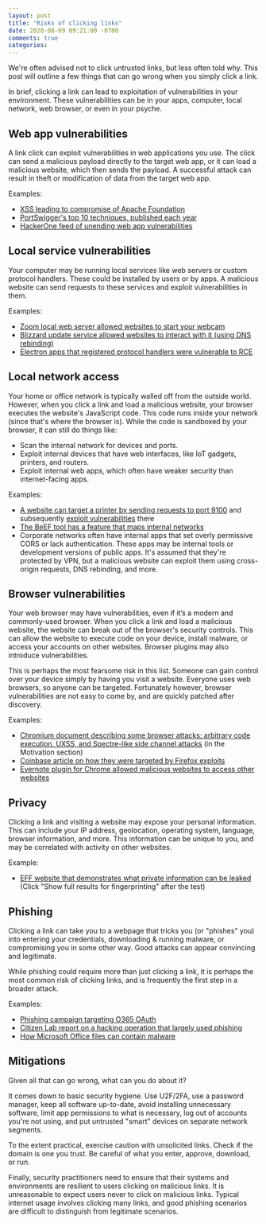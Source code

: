 ```yaml
---
layout: post
title: "Risks of clicking links"
date: 2020-08-09 09:21:00 -0700
comments: true
categories: 
---
```


We're often advised not to click untrusted links, but less often told why. This post will outline a few things that can go wrong when you simply click a link.

In brief, clicking a link can lead to exploitation of vulnerabilities in your environment. These vulnerabilities can be in your apps, computer, local network, web browser, or even in your psyche.

## Web app vulnerabilities 
A link click can exploit vulnerabilities in web applications you use. The click can send a malicious payload directly to the target web app, or it can load a malicious website, which then sends the payload. A successful attack can result in theft or modification of data from the target web app.

Examples:

- [XSS leading to compromise of Apache Foundation](https://www.acunetix.com/blog/articles/xss-to-root-apache-org/)
- [PortSwigger's top 10 techniques, published each year](https://portswigger.net/research/top-10-web-hacking-techniques)
- [HackerOne feed of unending web app vulnerabilities](https://hackerone.com/hacktivity?order_field=popular)
 
## Local service vulnerabilities
Your computer may be running local services like web servers or custom protocol handlers. These could be installed by users or by apps. A malicious website can send requests to these services and exploit vulnerabilities in them.

Examples:

- [Zoom local web server allowed websites to start your webcam](https://medium.com/bugbountywriteup/zoom-zero-day-4-million-webcams-maybe-an-rce-just-get-them-to-visit-your-website-ac75c83f4ef5)
- [Blizzard update service allowed websites to interact with it (using DNS rebinding)](https://twitter.com/taviso/status/955540415263907840)
- [Electron apps that registered protocol handlers were vulnerable to RCE](https://medium.com/hackernoon/exploiting-electron-rce-in-exodus-wallet-d9e6db13c374)

## Local network access 
Your home or office network is typically walled off from the outside world. However, when you click a link and load a malicious website, your browser executes the website's JavaScript code. This code runs inside your network (since that's where the browser is). While the code is sandboxed by your browser, it can still do things like:

- Scan the internal network for devices and ports.
- Exploit internal devices that have web interfaces, like IoT gadgets, printers, and routers. 
- Exploit internal web apps, which often have weaker security than internet-facing apps.

Examples:

- [A website can target a printer by sending requests to port 9100](http://hacking-printers.net/wiki/index.php/Cross-site_printing) and subsequently [exploit vulnerabilities](https://www.blackhat.com/docs/us-17/thursday/us-17-Mueller-Exploiting-Network-Printers.pdf) there
- [The BeEF tool has a feature that maps internal networks](https://github.com/beefproject/beef/wiki/Network-Discovery#network-map)
- Corporate networks often have internal apps that set overly permissive CORS or lack authentication. These apps may be internal tools or development versions of public apps. It's assumed that they're protected by VPN, but a malicious website can exploit them using cross-origin requests, DNS rebinding, and more. 

## Browser vulnerabilities
Your web browser may have vulnerabilities, even if it’s a modern and commonly-used browser. When you click a link and load a malicious website, the website can break out of the browser's security controls. This can allow the website to execute code on your device, install malware, or access your accounts on other websites. Browser plugins may also introduce vulnerabilities.

This is perhaps the most fearsome risk in this list. Someone can gain control over your device simply by having you visit a website. Everyone uses web browsers, so anyone can be targeted. Fortunately however, browser vulnerabilities are not easy to come by, and are quickly patched after discovery. 

Examples:

- [Chromium document describing some browser attacks: arbitrary code execution, UXSS, and Spectre-like side channel attacks](https://www.chromium.org/Home/chromium-security/site-isolation#TOC-Motivation) (in the Motivation section)
- [Coinbase article on how they were targeted by Firefox exploits](https://blog.coinbase.com/responding-to-firefox-0-days-in-the-wild-d9c85a57f15b)
- [Evernote plugin for Chrome allowed malicious websites to access other websites](https://guard.io/blog/evernote-universal-xss-vulnerability)

## Privacy
Clicking a link and visiting a website may expose your personal information. This can include your IP address, geolocation, operating system, language, browser information, and more. This information can be unique to you, and may be correlated with activity on other websites.

Example: 

- [EFF website that demonstrates what private information can be leaked](https://panopticlick.eff.org/) (Click "Show full results for fingerprinting" after the test)

## Phishing 
Clicking a link can take you to a webpage that tricks you (or "phishes" you) into entering your credentials, downloading & running malware, or compromising you in some other way. Good attacks can appear convincing and legitimate.

While phishing could require more than just clicking a link, it is perhaps the most common risk of clicking links, and is frequently the first step in a broader attack. 

Examples:

- [Phishing campaign targeting O365 OAuth](https://www.bleepingcomputer.com/news/security/phishing-attack-hijacks-office-365-accounts-using-oauth-apps/)
- [Citizen Lab report on a hacking operation that largely used phishing](https://citizenlab.ca/2020/06/dark-basin-uncovering-a-massive-hack-for-hire-operation/)
- [How Microsoft Office files can contain malware](https://docs.microsoft.com/en-us/windows/security/threat-protection/intelligence/macro-malware)

## Mitigations
Given all that can go wrong, what can you do about it?

It comes down to basic security hygiene. Use U2F/2FA, use a password manager, keep all software up-to-date, avoid installing unnecessary software, limit app permissions to what is necessary, log out of accounts you're not using, and put untrusted "smart" devices on separate network segments. 

To the extent practical, exercise caution with unsolicited links. Check if the domain is one you trust. Be careful of what you enter, approve, download, or run.

Finally, security practitioners need to ensure that their systems and environments are resilient to users clicking on malicious links. It is unreasonable to expect users never to click on malicious links. Typical internet usage involves clicking many links, and good phishing scenarios are difficult to distinguish from legitimate scenarios.
